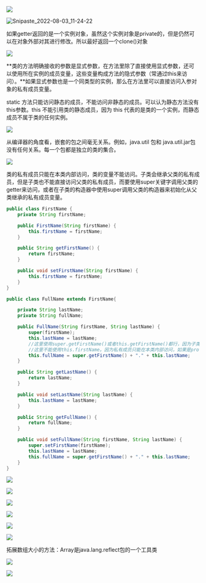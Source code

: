 ![](Java核心技术.assets/Snipaste_2022-08-03_11-23-43.png)

![Snipaste_2022-08-03_11-24-22](Java核心技术.assets/Snipaste_2022-08-03_11-24-22.png)

如果getter返回的是一个实例对象，虽然这个实例对象是private的，但是仍然可以在对象外部对其进行修改。所以最好返回一个clone()对象



![](Java核心技术.assets/Snipaste_2022-08-03_11-25-32.png)

**类的方法明确接收的参数是显式参数，在方法里除了直接使用显式参数，还可以使用所在实例的成员变量，这些变量构成方法的隐式参数（常通过this来访问）。**如果显式参数也是一个同类型的实例，那么在方法里可以直接访问入参对象的私有成员变量。

static 方法只能访问静态的成员，不能访问非静态的成员。可以认为静态方法没有this参数。this 不能引用类的静态成员，因为 this 代表的是类的一个实例，而静态成员不属于类的任何实例。



![](Java核心技术.assets/Snipaste_2022-08-03_11-47-04.png)



从编译器的角度看，嵌套的包之间毫无关系。例如，java.util 包和 java.util.jar包没有任何关系。每一个包都是独立的类的集合。



![](Java核心技术.assets/Snipaste_2022-08-03_15-05-14.png)



类的私有成员只能在本类内部访问，类的变量不能访问。子类会继承父类的私有成员，但是子类也不能直接访问父类的私有成员，而要使用super关键字调用父类的getter来访问，或者在子类的构造器中使用super调用父类的构造器来初始化从父类继承的私有成员变量。
```java
public class FirstName {
    private String firstName;

    public FirstName(String firstName) {
        this.firstName = firstName;
    }

    public String getFirstName() {
        return firstName;
    }

    public void setFirstName(String firstName) {
        this.firstName = firstName;
    }
}

public class FullName extends FirstName{

    private String lastName;
    private String fullName;

    public FullName(String firstName, String lastName) {
        super(firstName);
        this.lastName = lastName;
        //这里使用super.getFirstName()或者this.getFirstName()都行，因为子类没有重写这个方法
        //这里不能使用this.firstName。因为私有成员只能在本类内部访问，如果是protected成员就能在子类之中访问
        this.fullName = super.getFirstName() + "." + this.lastName;
    }

    public String getLastName() {
        return lastName;
    }

    public void setLastName(String lastName) {
        this.lastName = lastName;
    }

    public String getFullName() {
        return fullName;
    }

    public void setFullName(String firstName, String lastName) {
        super.setFirstName(firstName);
        this.lastName = lastName;
        this.fullName = super.getFirstName() + "." + this.lastName;
    }
}
```

![](Java核心技术.assets/Snipaste_2022-08-03_16-57-23.png)



![](Java核心技术.assets/Snipaste_2022-08-03_21-03-48.png)



![](Java核心技术.assets/Snipaste_2022-08-03_21-06-21.png)



![](Java核心技术.assets/Snipaste_2022-08-03_21-07-35.png)



![](Java核心技术.assets/Snipaste_2022-08-04_20-05-41.png)



![](Java核心技术.assets/Snipaste_2022-08-04_20-45-26.png)



拓展数组大小的方法：Array是java.lang.reflect包的一个工具类

![](Java核心技术.assets/Snipaste_2022-08-04_20-55-33.png)



![](Java核心技术.assets/Snipaste_2022-08-04_21-09-19.png)

